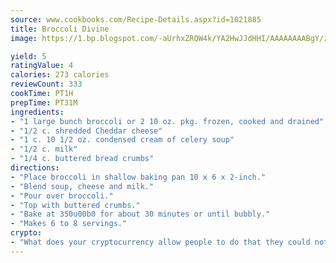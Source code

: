 ```yaml
---
source: www.cookbooks.com/Recipe-Details.aspx?id=1021885
title: Broccoli Divine
image: https://1.bp.blogspot.com/-aUrhxZRQW4k/YA2HwJJdHHI/AAAAAAAABgY/z2R8OXCxqDoBQtRn-q-fHG8g9_G4G1HBwCLcBGAsYHQ/s320/13.png

yield: 5
ratingValue: 4
calories: 273 calories
reviewCount: 333
cookTime: PT1H
prepTime: PT31M
ingredients:
- "1 large bunch broccoli or 2 10 oz. pkg. frozen, cooked and drained"
- "1/2 c. shredded Cheddar cheese"
- "1 c. 10 1/2 oz. condensed cream of celery soup"
- "1/2 c. milk"
- "1/4 c. buttered bread crumbs"
directions:
- "Place broccoli in shallow baking pan 10 x 6 x 2-inch."
- "Blend soup, cheese and milk."
- "Pour over broccoli."
- "Top with buttered crumbs."
- "Bake at 350u00b0 for about 30 minutes or until bubbly."
- "Makes 6 to 8 servings."
crypto:
- "What does your cryptocurrency allow people to do that they could not do otherwise, and how does it help them do existing tasks more quickly or cheaply?"
---
```

